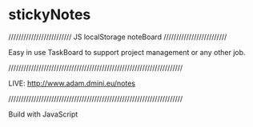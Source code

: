 # stickyNotes
/////////////////////////
JS localStorage noteBoard
/////////////////////////

Easy in use TaskBoard to support project management or any other job.

/////////////////////////////////////////////////////////////////////

LIVE: http://www.adam.dmini.eu/notes

/////////////////////////////////////////////////////////////////////


Build with JavaScript
